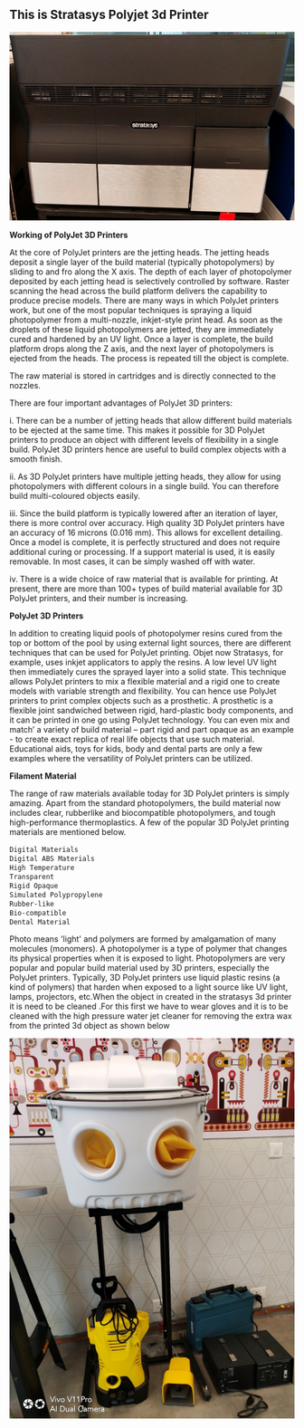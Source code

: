 ## This is Stratasys Polyjet 3d Printer

![fabzero](img/stratasys.jpg)

**Working of PolyJet 3D Printers**

At the core of PolyJet printers are the jetting heads. The jetting heads deposit a single layer of the build material (typically photopolymers) by sliding to and fro along the X axis. The depth of each layer of photopolymer deposited by each jetting head is selectively controlled by software. Raster scanning the head across the build platform delivers the capability to produce precise models. 
There are many ways in which PolyJet printers work, but one of the most popular techniques is spraying a liquid photopolymer from a multi-nozzle, inkjet-style print head. As soon as the droplets of these liquid photopolymers are jetted, they are immediately cured and hardened by an UV light. Once a layer is complete, the build platform drops along the Z axis, and the next layer of photopolymers is ejected from the heads. The process is repeated till the object is complete.

The raw material is stored in cartridges and is directly connected to the nozzles.

There are four important advantages of PolyJet 3D printers:

i. There can be a number of jetting heads that allow different build materials to be ejected at the same time. This makes it possible for 3D PolyJet printers to produce an object with different levels of flexibility in a single build. PolyJet 3D printers hence are useful to build complex objects with a smooth finish.

ii. As 3D PolyJet printers have multiple jetting heads, they allow for using photopolymers with different colours in a single build. You can therefore build multi-coloured objects easily.

iii. Since the build platform is typically lowered after an iteration of layer, there is more control over accuracy. High quality 3D PolyJet printers have an accuracy of 16 microns (0.016 mm). This allows for excellent detailing. Once a model is complete, it is perfectly structured and does not require additional curing or processing. If a support material is used, it is easily removable. In most cases, it can be simply washed off with water.

iv. There is a wide choice of raw material that is available for printing. At present, there are more than 100+ types of build material available for 3D PolyJet printers, and their number is increasing.

**PolyJet 3D Printers**

In addition to creating liquid pools of photopolymer resins cured from the top or bottom of the pool by using external light sources, there are different techniques that can be used for PolyJet printing. Objet now Stratasys, for example, uses inkjet applicators to apply the resins. A low level UV light then immediately cures the sprayed layer into a solid state. This technique allows PolyJet printers to mix a flexible material and a rigid one to create models with variable strength and flexibility. You can hence use PolyJet printers to print complex objects such as a prosthetic. A prosthetic is a flexible joint sandwiched between rigid, hard-plastic body components, and it can be printed in one go using PolyJet technology. You can even mix and match’ a variety of build material – part rigid and part opaque as an example - to create exact replica of real life objects that use such material. Educational aids, toys for kids, body and dental parts are only a few examples where the versatility of PolyJet printers can be utilized.

**Filament Material**

The range of raw materials available today for 3D PolyJet printers is simply amazing. Apart from the standard photopolymers, the build material now includes clear, rubberlike and biocompatible photopolymers, and tough high-performance thermoplastics.
A few of the popular 3D PolyJet printing materials are mentioned below.

    Digital Materials
    Digital ABS Materials
    High Temperature
    Transparent
    Rigid Opaque
    Simulated Polypropylene
    Rubber-like
    Bio-compatible
    Dental Material 




Photo means 'light' and polymers are formed by amalgamation of many molecules (monomers). A photopolymer is a type of polymer that changes its physical properties when it is exposed to light. Photopolymers are  very popular and popular build material used by 3D printers, especially the PolyJet printers. Typically, 3D PolyJet printers use liquid plastic resins (a kind of polymers) that harden when exposed to a light source like UV light, lamps, projectors, etc.When the object in created in the stratasys 3d printer it is need to be cleaned .For this first we have to wear gloves and it is to be cleaned with the high pressure water jet cleaner for removing the extra wax from the printed 3d object as shown below

![fabzero](img/cleaner.jpg)





